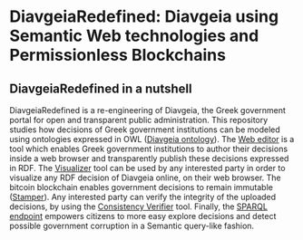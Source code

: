 DiavgeiaRedefined: Diavgeia using Semantic Web technologies and Permissionless Blockchains
===============

## DiavgeiaRedefined in a nutshell

DiavgeiaRedefined is a re-engineering of Diavgeia, the Greek government
portal for open and transparent public administration. This repository studies how decisions of Greek government institutions can be modeled using
ontologies expressed in OWL ([Diavgeia ontology](https://github.com/ThemisB/diavgeiaRedefined/blob/master/rdf/diavgeia.owl)). The [Web editor](https://github.com/ThemisB/diavgeiaRedefined/tree/master/web-editor) is a tool which enables Greek government institutions to author their decisions inside a web browser and transparently publish these decisions expressed in RDF. The [Visualizer](https://github.com/ThemisB/diavgeiaRedefined/tree/master/visualizer) tool can be used by any interested party in order to visualize any RDF decision of Diavgeia online, on their web browser. The bitcoin blockchain enables government decisions to remain immutable ([Stamper](https://github.com/ThemisB/diavgeiaRedefined/tree/master/stamper)). Any interested party can verify the integrity of the uploaded decisions, by using the [Consistency Verifier](https://github.com/ThemisB/diavgeiaRedefined/tree/master/consistency-verifier) tool. Finally, the [SPARQL endpoint](https://github.com/ThemisB/diavgeiaRedefined/tree/master/sparql_endpoint) empowers citizens to more easy explore decisions and detect possible government corruption in a Semantic query-like fashion.